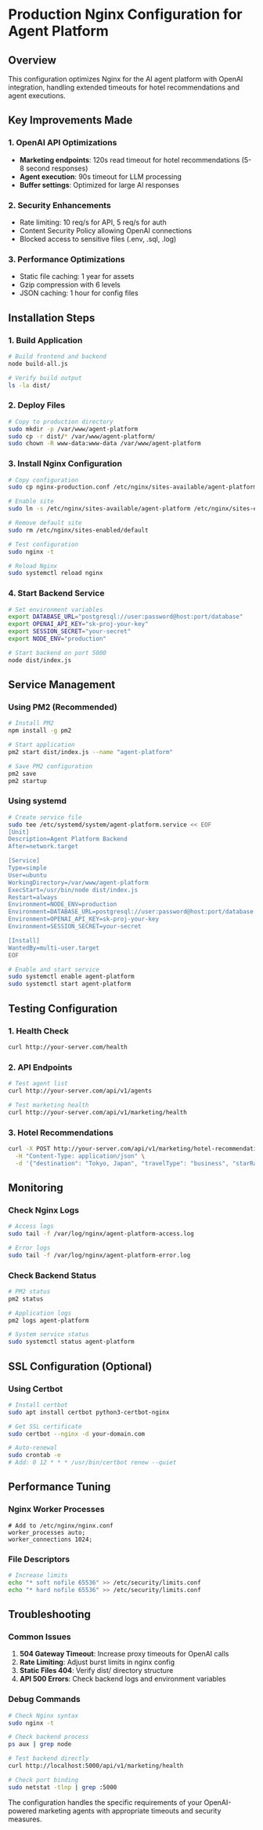 # Production Nginx Configuration for Agent Platform

## Overview
This configuration optimizes Nginx for the AI agent platform with OpenAI integration, handling extended timeouts for hotel recommendations and agent executions.

## Key Improvements Made

### 1. OpenAI API Optimizations
- **Marketing endpoints**: 120s read timeout for hotel recommendations (5-8 second responses)
- **Agent execution**: 90s timeout for LLM processing
- **Buffer settings**: Optimized for large AI responses

### 2. Security Enhancements
- Rate limiting: 10 req/s for API, 5 req/s for auth
- Content Security Policy allowing OpenAI connections
- Blocked access to sensitive files (.env, .sql, .log)

### 3. Performance Optimizations
- Static file caching: 1 year for assets
- Gzip compression with 6 levels
- JSON caching: 1 hour for config files

## Installation Steps

### 1. Build Application
```bash
# Build frontend and backend
node build-all.js

# Verify build output
ls -la dist/
```

### 2. Deploy Files
```bash
# Copy to production directory
sudo mkdir -p /var/www/agent-platform
sudo cp -r dist/* /var/www/agent-platform/
sudo chown -R www-data:www-data /var/www/agent-platform
```

### 3. Install Nginx Configuration
```bash
# Copy configuration
sudo cp nginx-production.conf /etc/nginx/sites-available/agent-platform

# Enable site
sudo ln -s /etc/nginx/sites-available/agent-platform /etc/nginx/sites-enabled/

# Remove default site
sudo rm /etc/nginx/sites-enabled/default

# Test configuration
sudo nginx -t

# Reload Nginx
sudo systemctl reload nginx
```

### 4. Start Backend Service
```bash
# Set environment variables
export DATABASE_URL="postgresql://user:password@host:port/database"
export OPENAI_API_KEY="sk-proj-your-key"
export SESSION_SECRET="your-secret"
export NODE_ENV="production"

# Start backend on port 5000
node dist/index.js
```

## Service Management

### Using PM2 (Recommended)
```bash
# Install PM2
npm install -g pm2

# Start application
pm2 start dist/index.js --name "agent-platform"

# Save PM2 configuration
pm2 save
pm2 startup
```

### Using systemd
```bash
# Create service file
sudo tee /etc/systemd/system/agent-platform.service << EOF
[Unit]
Description=Agent Platform Backend
After=network.target

[Service]
Type=simple
User=ubuntu
WorkingDirectory=/var/www/agent-platform
ExecStart=/usr/bin/node dist/index.js
Restart=always
Environment=NODE_ENV=production
Environment=DATABASE_URL=postgresql://user:password@host:port/database
Environment=OPENAI_API_KEY=sk-proj-your-key
Environment=SESSION_SECRET=your-secret

[Install]
WantedBy=multi-user.target
EOF

# Enable and start service
sudo systemctl enable agent-platform
sudo systemctl start agent-platform
```

## Testing Configuration

### 1. Health Check
```bash
curl http://your-server.com/health
```

### 2. API Endpoints
```bash
# Test agent list
curl http://your-server.com/api/v1/agents

# Test marketing health
curl http://your-server.com/api/v1/marketing/health
```

### 3. Hotel Recommendations
```bash
curl -X POST http://your-server.com/api/v1/marketing/hotel-recommendations \
  -H "Content-Type: application/json" \
  -d '{"destination": "Tokyo, Japan", "travelType": "business", "starRating": 4, "propertyCount": 2}'
```

## Monitoring

### Check Nginx Logs
```bash
# Access logs
sudo tail -f /var/log/nginx/agent-platform-access.log

# Error logs
sudo tail -f /var/log/nginx/agent-platform-error.log
```

### Check Backend Status
```bash
# PM2 status
pm2 status

# Application logs
pm2 logs agent-platform

# System service status
sudo systemctl status agent-platform
```

## SSL Configuration (Optional)

### Using Certbot
```bash
# Install certbot
sudo apt install certbot python3-certbot-nginx

# Get SSL certificate
sudo certbot --nginx -d your-domain.com

# Auto-renewal
sudo crontab -e
# Add: 0 12 * * * /usr/bin/certbot renew --quiet
```

## Performance Tuning

### Nginx Worker Processes
```nginx
# Add to /etc/nginx/nginx.conf
worker_processes auto;
worker_connections 1024;
```

### File Descriptors
```bash
# Increase limits
echo "* soft nofile 65536" >> /etc/security/limits.conf
echo "* hard nofile 65536" >> /etc/security/limits.conf
```

## Troubleshooting

### Common Issues
1. **504 Gateway Timeout**: Increase proxy timeouts for OpenAI calls
2. **Rate Limiting**: Adjust burst limits in nginx config
3. **Static Files 404**: Verify dist/ directory structure
4. **API 500 Errors**: Check backend logs and environment variables

### Debug Commands
```bash
# Check Nginx syntax
sudo nginx -t

# Check backend process
ps aux | grep node

# Test backend directly
curl http://localhost:5000/api/v1/marketing/health

# Check port binding
sudo netstat -tlnp | grep :5000
```

The configuration handles the specific requirements of your OpenAI-powered marketing agents with appropriate timeouts and security measures.